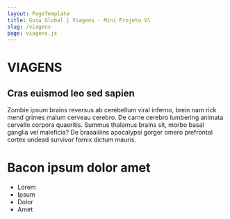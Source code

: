 ```yaml
---
layout: PageTemplate
title: Guia Global | Viagens - Mini Projeto V1
slug: /viagens
page: viagens.js
---
```


# VIAGENS
## Cras euismod leo sed sapien

Zombie ipsum brains reversus ab cerebellum viral inferno, brein nam rick mend grimes malum cerveau cerebro. 
De carne cerebro lumbering animata cervello corpora quaeritis. Summus thalamus brains sit​​, morbo basal ganglia vel maleficia? De braaaiiiins apocalypsi gorger omero prefrontal cortex undead survivor fornix dictum mauris.

# Bacon ipsum dolor amet
* Lorem 
* Ipsum
* Dolor
* Amet



